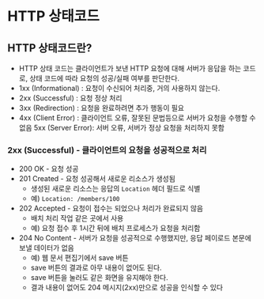 # HTTP 상태코드

## HTTP 상태코드란?

* HTTP 상태 코드는 클라이언트가 보낸 HTTP 요청에 대해 서버가 응답을 하는 코드로,
  상태 코드에 따라 요청의 성공/실패 여부를 판단한다.
* 1xx (Informational) : 요청이 수신되어 처리중, 거의 사용하지 않는다.
* 2xx (Successful) : 요청 정상 처리
* 3xx (Redirection) : 요청을 완료하려면 추가 행동이 필요
* 4xx (Client Error) : 클라이언트 오류, 잘못된 문법등으로 서버가 요청을 수행할 수 없음 5xx (Server Error): 서버 오류, 
  서버가 정상 요청을 처리하지 못함

### 2xx (Successful) - 클라이언트의 요청을 성공적으로 처리

* 200 OK - 요청 성공
* 201 Created - 요청 성공해서 새로운 리소스가 생성됨
  * 생성된 새로운 리소스는 응답의 ```Location``` 헤더 필드로 식별
  * 예) ```Location: /members/100```
* 202 Accepted - 요청이 접수는 되었으나 처리가 완료되지 않음
  * 배치 처리 작업 같은 곳에서 사용
  * 예) 요청 접수 후 1시간 뒤에 배치 프로세스가 요청을 처리함
* 204 No Content - 서버가 요청을 성공적으로 수행했지만, 응답 페이로드 본문에 보낼 데이터가 없음
  * 예) 웹 문서 편집기에서 save 버튼
  * save 버튼의 결과로 아무 내용이 없어도 된다.
  * save 버튼을 눌러도 같은 화면을 유지해야 한다.
  * 결과 내용이 없어도 204 메시지(2xx)만으로 성공을 인식할 수 있다